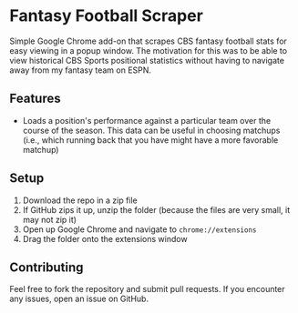 # Fantasy Football Scraper

Simple Google Chrome add-on that scrapes CBS fantasy football stats for easy viewing in a popup window. The motivation for this was to be able to view historical CBS Sports positional statistics without having to navigate away from my fantasy team on ESPN. 

## Features

- Loads a position's performance against a particular team over the course of the season. This data can be useful in choosing matchups (i.e., which running back that you have might have a more favorable matchup)

## Setup

1. Download the repo in a zip file
2. If GitHub zips it up, unzip the folder (because the files are very small, it may not zip it)
3. Open up Google Chrome and navigate to ```chrome://extensions```
4. Drag the folder onto the extensions window

## Contributing

Feel free to fork the repository and submit pull requests. If you encounter any issues, open an issue on GitHub.
